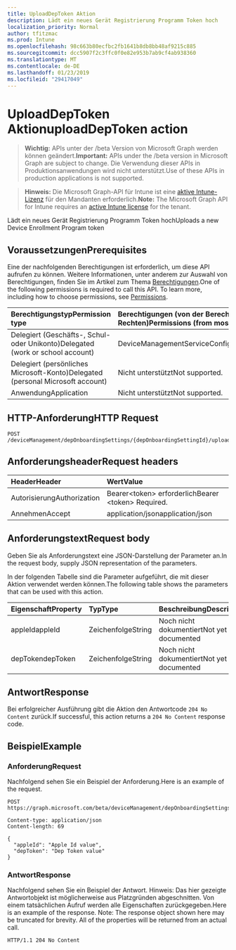 ```yaml
---
title: UploadDepToken Aktion
description: Lädt ein neues Gerät Registrierung Programm Token hoch
localization_priority: Normal
author: tfitzmac
ms.prod: Intune
ms.openlocfilehash: 98c663b80ecfbc2fb1641b8db8bb48af9215c885
ms.sourcegitcommit: dcc5907f2c3ffc0f0e82e953b7ab9cf4ab938360
ms.translationtype: MT
ms.contentlocale: de-DE
ms.lasthandoff: 01/23/2019
ms.locfileid: "29417049"
---
```

# <a name="uploaddeptoken-action"></a><span data-ttu-id="35fc7-103">UploadDepToken Aktion</span><span class="sxs-lookup"><span data-stu-id="35fc7-103">uploadDepToken action</span></span>

> <span data-ttu-id="35fc7-104">**Wichtig:** APIs unter der /beta Version von Microsoft Graph werden können geändert.</span><span class="sxs-lookup"><span data-stu-id="35fc7-104">**Important:** APIs under the /beta version in Microsoft Graph are subject to change.</span></span> <span data-ttu-id="35fc7-105">Die Verwendung dieser APIs in Produktionsanwendungen wird nicht unterstützt.</span><span class="sxs-lookup"><span data-stu-id="35fc7-105">Use of these APIs in production applications is not supported.</span></span>

> <span data-ttu-id="35fc7-106">**Hinweis:** Die Microsoft Graph-API für Intune ist eine [aktive Intune-Lizenz](https://go.microsoft.com/fwlink/?linkid=839381) für den Mandanten erforderlich.</span><span class="sxs-lookup"><span data-stu-id="35fc7-106">**Note:** The Microsoft Graph API for Intune requires an [active Intune license](https://go.microsoft.com/fwlink/?linkid=839381) for the tenant.</span></span>

<span data-ttu-id="35fc7-107">Lädt ein neues Gerät Registrierung Programm Token hoch</span><span class="sxs-lookup"><span data-stu-id="35fc7-107">Uploads a new Device Enrollment Program token</span></span>

## <a name="prerequisites"></a><span data-ttu-id="35fc7-108">Voraussetzungen</span><span class="sxs-lookup"><span data-stu-id="35fc7-108">Prerequisites</span></span>
<span data-ttu-id="35fc7-p102">Eine der nachfolgenden Berechtigungen ist erforderlich, um diese API aufrufen zu können. Weitere Informationen, unter anderem zur Auswahl von Berechtigungen, finden Sie im Artikel zum Thema [Berechtigungen](/concepts/permissions-reference.md).</span><span class="sxs-lookup"><span data-stu-id="35fc7-p102">One of the following permissions is required to call this API. To learn more, including how to choose permissions, see [Permissions](/concepts/permissions-reference.md).</span></span>

|<span data-ttu-id="35fc7-111">Berechtigungstyp</span><span class="sxs-lookup"><span data-stu-id="35fc7-111">Permission type</span></span>|<span data-ttu-id="35fc7-112">Berechtigungen (von der Berechtigung mit den meisten Rechten zu der mit den wenigsten Rechten)</span><span class="sxs-lookup"><span data-stu-id="35fc7-112">Permissions (from most to least privileged)</span></span>|
|:---|:---|
|<span data-ttu-id="35fc7-113">Delegiert (Geschäfts-, Schul- oder Unikonto)</span><span class="sxs-lookup"><span data-stu-id="35fc7-113">Delegated (work or school account)</span></span>|<span data-ttu-id="35fc7-114">DeviceManagementServiceConfig.ReadWrite.All</span><span class="sxs-lookup"><span data-stu-id="35fc7-114">DeviceManagementServiceConfig.ReadWrite.All</span></span>|
|<span data-ttu-id="35fc7-115">Delegiert (persönliches Microsoft-Konto)</span><span class="sxs-lookup"><span data-stu-id="35fc7-115">Delegated (personal Microsoft account)</span></span>|<span data-ttu-id="35fc7-116">Nicht unterstützt</span><span class="sxs-lookup"><span data-stu-id="35fc7-116">Not supported.</span></span>|
|<span data-ttu-id="35fc7-117">Anwendung</span><span class="sxs-lookup"><span data-stu-id="35fc7-117">Application</span></span>|<span data-ttu-id="35fc7-118">Nicht unterstützt</span><span class="sxs-lookup"><span data-stu-id="35fc7-118">Not supported.</span></span>|

## <a name="http-request"></a><span data-ttu-id="35fc7-119">HTTP-Anforderung</span><span class="sxs-lookup"><span data-stu-id="35fc7-119">HTTP Request</span></span>
<!-- {
  "blockType": "ignored"
}
-->
``` http
POST /deviceManagement/depOnboardingSettings/{depOnboardingSettingId}/uploadDepToken
```

## <a name="request-headers"></a><span data-ttu-id="35fc7-120">Anforderungsheader</span><span class="sxs-lookup"><span data-stu-id="35fc7-120">Request headers</span></span>
|<span data-ttu-id="35fc7-121">Header</span><span class="sxs-lookup"><span data-stu-id="35fc7-121">Header</span></span>|<span data-ttu-id="35fc7-122">Wert</span><span class="sxs-lookup"><span data-stu-id="35fc7-122">Value</span></span>|
|:---|:---|
|<span data-ttu-id="35fc7-123">Autorisierung</span><span class="sxs-lookup"><span data-stu-id="35fc7-123">Authorization</span></span>|<span data-ttu-id="35fc7-124">Bearer&lt;token&gt; erforderlich</span><span class="sxs-lookup"><span data-stu-id="35fc7-124">Bearer &lt;token&gt; Required.</span></span>|
|<span data-ttu-id="35fc7-125">Annehmen</span><span class="sxs-lookup"><span data-stu-id="35fc7-125">Accept</span></span>|<span data-ttu-id="35fc7-126">application/json</span><span class="sxs-lookup"><span data-stu-id="35fc7-126">application/json</span></span>|

## <a name="request-body"></a><span data-ttu-id="35fc7-127">Anforderungstext</span><span class="sxs-lookup"><span data-stu-id="35fc7-127">Request body</span></span>
<span data-ttu-id="35fc7-128">Geben Sie als Anforderungstext eine JSON-Darstellung der Parameter an.</span><span class="sxs-lookup"><span data-stu-id="35fc7-128">In the request body, supply JSON representation of the parameters.</span></span>

<span data-ttu-id="35fc7-129">In der folgenden Tabelle sind die Parameter aufgeführt, die mit dieser Aktion verwendet werden können.</span><span class="sxs-lookup"><span data-stu-id="35fc7-129">The following table shows the parameters that can be used with this action.</span></span>

|<span data-ttu-id="35fc7-130">Eigenschaft</span><span class="sxs-lookup"><span data-stu-id="35fc7-130">Property</span></span>|<span data-ttu-id="35fc7-131">Typ</span><span class="sxs-lookup"><span data-stu-id="35fc7-131">Type</span></span>|<span data-ttu-id="35fc7-132">Beschreibung</span><span class="sxs-lookup"><span data-stu-id="35fc7-132">Description</span></span>|
|:---|:---|:---|
|<span data-ttu-id="35fc7-133">appleId</span><span class="sxs-lookup"><span data-stu-id="35fc7-133">appleId</span></span>|<span data-ttu-id="35fc7-134">Zeichenfolge</span><span class="sxs-lookup"><span data-stu-id="35fc7-134">String</span></span>|<span data-ttu-id="35fc7-135">Noch nicht dokumentiert</span><span class="sxs-lookup"><span data-stu-id="35fc7-135">Not yet documented</span></span>|
|<span data-ttu-id="35fc7-136">depToken</span><span class="sxs-lookup"><span data-stu-id="35fc7-136">depToken</span></span>|<span data-ttu-id="35fc7-137">Zeichenfolge</span><span class="sxs-lookup"><span data-stu-id="35fc7-137">String</span></span>|<span data-ttu-id="35fc7-138">Noch nicht dokumentiert</span><span class="sxs-lookup"><span data-stu-id="35fc7-138">Not yet documented</span></span>|



## <a name="response"></a><span data-ttu-id="35fc7-139">Antwort</span><span class="sxs-lookup"><span data-stu-id="35fc7-139">Response</span></span>
<span data-ttu-id="35fc7-140">Bei erfolgreicher Ausführung gibt die Aktion den Antwortcode `204 No Content` zurück.</span><span class="sxs-lookup"><span data-stu-id="35fc7-140">If successful, this action returns a `204 No Content` response code.</span></span>

## <a name="example"></a><span data-ttu-id="35fc7-141">Beispiel</span><span class="sxs-lookup"><span data-stu-id="35fc7-141">Example</span></span>

### <a name="request"></a><span data-ttu-id="35fc7-142">Anforderung</span><span class="sxs-lookup"><span data-stu-id="35fc7-142">Request</span></span>
<span data-ttu-id="35fc7-143">Nachfolgend sehen Sie ein Beispiel der Anforderung.</span><span class="sxs-lookup"><span data-stu-id="35fc7-143">Here is an example of the request.</span></span>
``` http
POST https://graph.microsoft.com/beta/deviceManagement/depOnboardingSettings/{depOnboardingSettingId}/uploadDepToken

Content-type: application/json
Content-length: 69

{
  "appleId": "Apple Id value",
  "depToken": "Dep Token value"
}
```

### <a name="response"></a><span data-ttu-id="35fc7-144">Antwort</span><span class="sxs-lookup"><span data-stu-id="35fc7-144">Response</span></span>
<span data-ttu-id="35fc7-p103">Nachfolgend sehen Sie ein Beispiel der Antwort. Hinweis: Das hier gezeigte Antwortobjekt ist möglicherweise aus Platzgründen abgeschnitten. Von einem tatsächlichen Aufruf werden alle Eigenschaften zurückgegeben.</span><span class="sxs-lookup"><span data-stu-id="35fc7-p103">Here is an example of the response. Note: The response object shown here may be truncated for brevity. All of the properties will be returned from an actual call.</span></span>
``` http
HTTP/1.1 204 No Content
```




